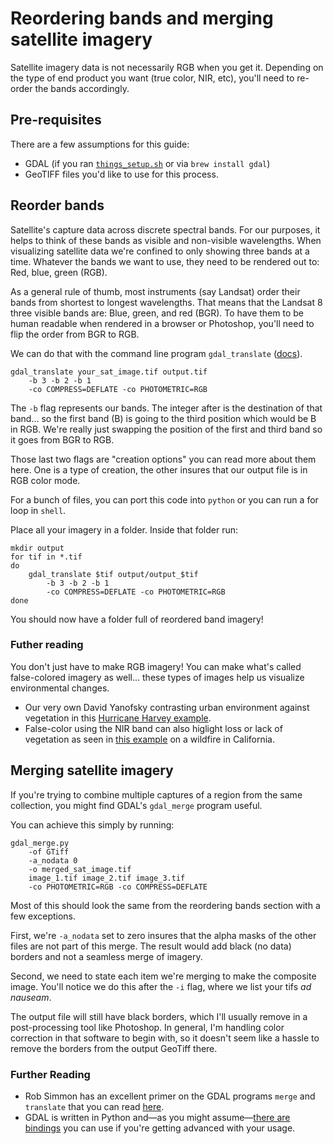 #  Reordering bands and merging satellite imagery
Satellite imagery data is not necessarily RGB when you get it. Depending on the type of end product you want (true color, NIR, etc), you'll need to re-order the bands accordingly.
## Pre-requisites
There are a few assumptions for this guide:
- GDAL (if you ran [`things_setup.sh`](https://github.com/Quartz/how-we-make-things/blob/master/things_setup.sh) or via `brew install gdal`)
- GeoTIFF files you'd like to use for this process.
## Reorder bands
Satellite's capture data across discrete spectral bands. For our purposes, it helps to think of these bands as visible and non-visible wavelengths. When visualizing satellite data we're confined to only showing three bands at a time. Whatever the bands we want to use, they need to be rendered out to: Red, blue, green (RGB).

As a general rule of thumb, most instruments (say Landsat) order their bands from shortest to longest wavelengths. That means that the Landsat 8 three visible bands are: Blue, green, and red (BGR). To have them to be human readable when rendered in a browser or Photoshop, you'll need to flip the order from BGR to RGB.

We can do that with the command line program `gdal_translate` ([docs](https://gdal.org/programs/gdal_translate.html)).

```
gdal_translate your_sat_image.tif output.tif 
    -b 3 -b 2 -b 1 
    -co COMPRESS=DEFLATE -co PHOTOMETRIC=RGB
```

The `-b` flag represents our bands. The integer after is the destination of that band... so the first band (B) is going to the third position which would be B in RGB. We're really just swapping the position of the first and third band so it goes from BGR to RGB.

Those last two flags are "creation options" you can read more about them here. One is a type of creation, the other insures that our output file is in RGB color mode.

For a bunch of files, you can port this code into `python` or you can run a for loop in `shell`. 

Place all your imagery in a folder. Inside that folder run:

```
mkdir output
for tif in *.tif
do
    gdal_translate $tif output/output_$tif 
        -b 3 -b 2 -b 1 
        -co COMPRESS=DEFLATE -co PHOTOMETRIC=RGB
done
```

You should now have a folder full of reordered band imagery! 

### Futher reading
You don't just have to make RGB imagery! You can make what's called false-colored imagery as well... these types of images help us visualize environmental changes.

* Our very own David Yanofsky contrasting urban environment against vegetation in this [Hurricane Harvey example](https://qz.com/1064364/hurricane-harvey-houstons-flooding-made-worse-by-unchecked-urban-development-and-wetland-destruction/).
* False-color using the NIR band can also higlight loss or lack of vegetation as seen in [this example](https://qz.com/1461195/did-the-woosley-fire-disturb-a-nuclear-waste-site-california-says-no-and-a-group-of-doctors-say-yes/) on a wildfire in California.

## Merging satellite imagery

If you're trying to combine multiple captures of a region from the same collection, you might find GDAL's `gdal_merge` program useful.

You can achieve this simply by running:

```
gdal_merge.py 
    -of GTiff 
    -a_nodata 0
    -o merged_sat_image.tif
    image_1.tif image_2.tif image_3.tif 
    -co PHOTOMETRIC=RGB -co COMPRESS=DEFLATE
```

Most of this should look the same from the reordering bands section with a few exceptions. 

First, we're `-a_nodata` set to zero insures that the alpha masks of the other files are not part of this merge. The result would add black (no data) borders and not a seamless merge of imagery.

Second, we need to state each item we're merging to make the composite image. You'll notice we do this after the `-i` flag, where we list your tifs _ad nauseam_.

The output file will still have black borders, which I'll usually remove in a post-processing tool like Photoshop. In general, I'm handling color correction in that software to begin with, so it doesn't seem like a hassle to remove the borders from the output GeoTiff there.

### Further Reading
* Rob Simmon has an excellent primer on the GDAL programs `merge` and `translate` that you can read [here](https://medium.com/planet-stories/a-gentle-introduction-to-gdal-part-1-a3253eb96082).
* GDAL is written in Python and—as you might assume—[there are bindings](https://pypi.org/project/GDAL/) you can use if you're getting advanced with your usage.